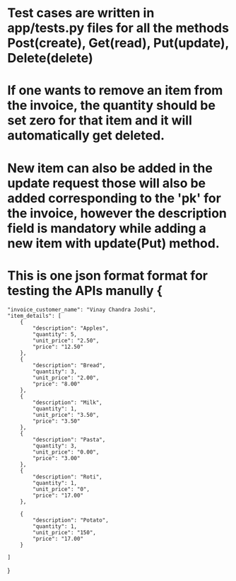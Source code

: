 # Test cases are written in app/tests.py files for all the methods Post(create), Get(read), Put(update), Delete(delete)
# If one wants to remove an item from the invoice, the quantity should be set zero for that item and it will automatically get deleted.
# New item can also be added in the update request those will also be added corresponding to the 'pk' for the invoice, however the description field is mandatory while adding a new item with update(Put) method.
# This is one json format format for testing the APIs manully {
    "invoice_customer_name": "Vinay Chandra Joshi",
    "item_details": [
        {
            "description": "Apples",
            "quantity": 5,
            "unit_price": "2.50",
            "price": "12.50"
        },
        {
            "description": "Bread",
            "quantity": 3,
            "unit_price": "2.00",
            "price": "8.00"
        },
        {
            "description": "Milk",
            "quantity": 1,
            "unit_price": "3.50",
            "price": "3.50"
        },
        {
            "description": "Pasta",
            "quantity": 3,
            "unit_price": "0.00",
            "price": "3.00"
        },
        {
            "description": "Roti",
            "quantity": 1,
            "unit_price": "0",
            "price": "17.00"
        },

        {
            "description": "Potato",
            "quantity": 1,
            "unit_price": "150",
            "price": "17.00"
        }

    ]
}
